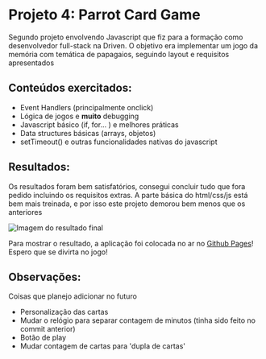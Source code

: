 # Projeto 4: Parrot Card Game

Segundo projeto envolvendo Javascript que fiz para a formação como desenvolvedor full-stack na Driven. O objetivo era implementar um jogo da memória com temática de papagaios, seguindo layout e requisitos apresentados

## **Conteúdos exercitados**:

+ Event Handlers (principalmente onclick)
+ Lógica de jogos e **muito** debugging  
+ Javascript básico (if, for... ) e melhores práticas
+ Data structures básicas (arrays, objetos)
+ setTimeout() e outras funcionalidades nativas do javascript

## **Resultados**:

Os resultados foram bem satisfatórios, consegui concluir tudo que fora pedido incluindo os requisitos extras. A parte básica do html/css/js está bem mais treinada, e por isso este projeto demorou bem menos que os anteriores

![Imagem do resultado final](https://i.imgur.com/D9GlFvn.png)

Para mostrar o resultado, a aplicação foi colocada no ar no [Github Pages](https://jaonolo.github.io/projeto4-parrotcardgame)! Espero que se divirta no jogo!
  
## **Observações**:

Coisas que planejo adicionar no futuro

+ Personalização das cartas
+ Mudar o relógio para separar contagem de minutos (tinha sido feito no commit anterior)
+ Botão de play
+ Mudar contagem de cartas para 'dupla de cartas'